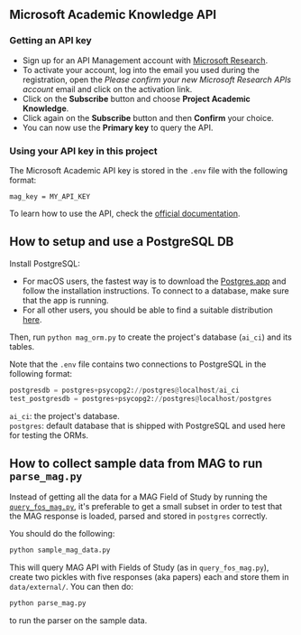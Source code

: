 ## Microsoft Academic Knowledge API ##

### Getting an API key ###
* Sign up for an API Management account with [Microsoft Research](https://msr-apis.portal.azure-api.net/signup).
* To activate your account, log into the email you used during the registration, open the _Please confirm your new Microsoft Research APIs account_ email and click on the activation link.
* Click on the **Subscribe** button and choose **Project Academic Knowledge**.
* Click again on the **Subscribe** button and then **Confirm** your choice.
* You can now use the **Primary key** to query the API.

### Using your API key in this project ###
The  Microsoft Academic API key is stored in the `.env` file with the following format:

```
mag_key = MY_API_KEY
```

To learn how to use the API, check the [official documentation](https://docs.microsoft.com/en-us/azure/cognitive-services/academic-knowledge/home).

## How to setup and use a PostgreSQL DB ##
Install PostgreSQL:
* For macOS users, the fastest way is to download the [Postgres.app](https://postgresapp.com/) and follow the installation instructions. To connect to a database, make sure that the app is running.
* For all other users, you should be able to find a suitable distribution [here](https://www.postgresql.org/download/).

Then, run `python mag_orm.py` to create the project's database (`ai_ci`) and its tables.

Note that the `.env` file contains two connections to PostgreSQL in the following format:

``` python
postgresdb = postgres+psycopg2://postgres@localhost/ai_ci
test_postgresdb = postgres+psycopg2://postgres@localhost/postgres
```

`ai_ci`: the project's database.  
`postgres`: default database that is shipped with PostgreSQL and used here for testing the ORMs.

## How to collect sample data from MAG to run `parse_mag.py` ##
Instead of getting all the data for a MAG Field of Study by running the [`query_fos_mag.py`](https://github.com/nestauk/fnf/blob/dev/fnf/query_fos_mag.py), it's preferable to get a small subset in order to test that the MAG response is loaded, parsed and stored in `postgres` correctly.

You should do the following:

``` python
python sample_mag_data.py
```

This will query MAG API with Fields of Study (as in `query_fos_mag.py`), create two pickles with five responses (aka papers) each and store them in `data/external/`. You can then do:

``` python
python parse_mag.py
```

to run the parser on the sample data.
